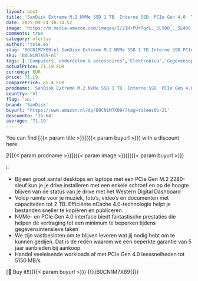 ```yaml
---
layout: post
title: 'SanDisk Extreme M.2 NVMe SSD 1 TB  Interne SSD  PCIe Gen 4.0  Tot 5.150 MB/s  nCache-Technologie  5 Jaar Garantie '
date: 2025-09-24 18:34:52
image: 'https://m.media-amazon.com/images/I/21H+PUrTqcL._SL500_._SL400_.jpg'
comments: true
category: ofertas
author: 'tole.es'
slug: 'B0CN1M7X89-nl SanDisk Extreme M.2 NVMe SSD 1 TB Interne SSD PCIe Gen 4.0...'
sku: 'B0CN1M7X89-nl'
tags: [ 'Computers, onderdelen & accessoires','Elektronica','Gegevensopslag','Interne SSDs','Interne dataopslag','sandisk','🇳🇱', ]
actualPrice: 71.19 EUR
currency: EUR
price: 71.19
comparePrice: 85.4 EUR
prodname: 'SanDisk Extreme M.2 NVMe SSD 1 TB  Interne SSD  PCIe Gen 4.0  Tot 5.150 MB/s  nCache-Technologie  5 Jaar Garantie '
country: 'nl'
flag: '🇳🇱'
brand: 'SanDisk'
buyurl: 'https://www.amazon.nl/dp/B0CN1M7X89/?tag=tolees0b-21'
descuento: '16.64'
average: '71.19'
---
```


You can find [{{< param title >}}]({{< param buyurl >}}) with a discount here:

[![{{< param prodname >}}]({{< param image >}})]({{< param buyurl >}})

ℹ️:

- Bij een groot aantal desktops en laptops met een PCIe Gen M.2 2280-sleuf kun je je drive installeren met een enkele schroef en op de hoogte blijven van de status van je drive met het Western Digital Dashboard
- Volop ruimte voor je muziek, foto’s, video’s en documenten met capaciteiten tot 2 TB. Efficiënte nCache 4.0-technologie helpt je bestanden sneller te kopiëren en publiceren
- NVMe- en PCIe Gen 4.0 interface biedt fantastische prestaties die helpen de vertraging tot een minimum te beperken tijdens gegevensintensieve taken
- We zijn vastbesloten om te blijven leveren wat jij nodig hebt om te kunnen gedijen. Dat is de reden waarom we een beperkte garantie van 5 jaar aanbieden bij aankoop
- Handel veeleisende workloads af met PCIe Gen 4.0 leessnelheden tot 5150 MB/s

[🛒 Buy it!!]({{< param buyurl >}})
{{<world>}}B0CN1M7X89{{</world>}}
